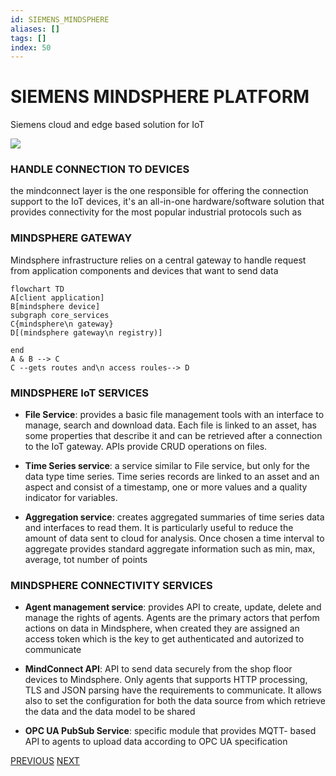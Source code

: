 ```yaml
---
id: SIEMENS_MINDSPHERE
aliases: []
tags: []
index: 50
---
```


# SIEMENS MINDSPHERE PLATFORM

Siemens cloud and edge based solution for IoT

![](mobile_systems/Pasted%20image%2020240613162502.png)

### HANDLE CONNECTION TO DEVICES

the mindconnect layer is the one responsible for offering the connection support to the IoT devices, it's an all-in-one hardware/software solution that provides connectivity for the most popular industrial protocols such as

### MINDSPHERE GATEWAY

Mindsphere infrastructure relies on a central gateway to handle request from application components and devices that want to send data

```mermaid
flowchart TD
A[client application]
B[mindsphere device]
subgraph core_services
C{mindsphere\n gateway}
D[(mindsphere gateway\n registry)]

end
A & B --> C
C --gets routes and\n access roules--> D
```

### MINDSPHERE IoT SERVICES

- **File Service**: provides a basic file management tools with an interface to manage, search and download data. Each file is linked to an asset, has some properties that describe it and can be retrieved after a connection to the IoT gateway. APIs provide CRUD operations on files.

- **Time Series service**: a service similar to File service, but only for the data type time series. Time series records are linked to an asset and an aspect and consist of a timestamp, one or more values and a quality indicator for variables.

- **Aggregation service**: creates aggregated summaries of time series data and interfaces to read them. It is particularly useful to reduce the amount of data sent to cloud for analysis. Once chosen a time interval to aggregate provides standard aggregate information such as min, max, average, tot number of points

### MINDSPHERE CONNECTIVITY SERVICES

- **Agent management service**: provides API to create, update, delete and manage the rights of agents. Agents are the primary actors that perfom actions on data in Mindsphere, when created they are assigned an access token which is the key to get authenticated and autorized to communicate

- **MindConnect API**: API to send data securely from the shop floor devices to Mindsphere. Only agents that supports HTTP processing, TLS and JSON parsing have the requirements to communicate. It allows also to set the configuration for both the data source from which retrieve the data and the data model to be shared

- **OPC UA PubSub Service**: specific module that provides MQTT- based API to agents to upload data according to OPC UA specification

[PREVIOUS](pages/IoT/AZURE_IOT_PLATFORM.md) [NEXT](mobile_systems/pages/IoT/EDGEX_IOT_PLATFORM.md)
